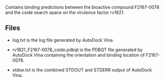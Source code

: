 Contains binding predictions between the bioactive compound F2167-0078 and the cside search space on the virulence factor rv1821.

## Files

- log.txt is the log file generated by AutoDock Vina.

- rv1821_F2167-0078_cside.pdbqt is the PDBQT file generated by AutoDock Vina containing the orientation and binding location of F2167-0078.

- stdoe.txt is the combined STDOUT and STDERR output of AutoDock Vina.

